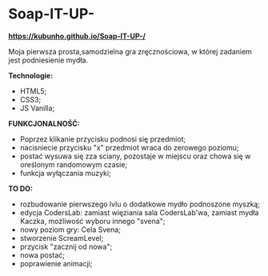 # Soap-IT-UP-
**https://kubunho.github.io/Soap-IT-UP-/**

Moja pierwsza prosta,samodzielna gra zręcznościowa, w której  zadaniem jest podniesienie mydła.

**Technologie:**
- HTML5;
- CSS3;
- JS Vanilla;

**FUNKCJONALNOŚĆ:**
- Poprzez klikanie przycisku podnosi się przedmiot;
- nacisniecie przycisku "x" przedmiot wraca do zerowego poziomu;
- postać wysuwa się zza sciany, pozostaje w miejscu oraz chowa się w oreślonym randomowym czasie;
- funkcja wyłączania muzyki;


**TO DO:**
- rozbudowanie pierwszego lvlu o dodatkowe mydło podnoszone myszką;
- edycja CodersLab: zamiast więziania sala CodersLab'wa, zamiast mydła Kaczka, możliwość wyboru innego "svena";
- nowy poziom gry: Cela Svena;
- stworzenie ScreamLevel;
- przycisk "zacznij od nowa";
- nowa postać;
- poprawienie animacji;


